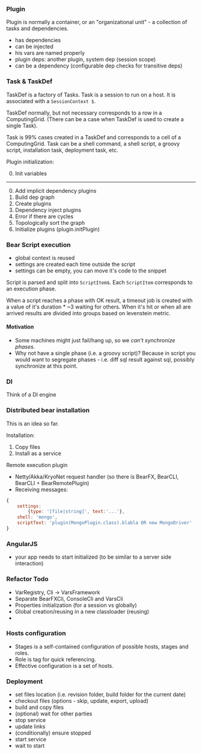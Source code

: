 ### Plugin

Plugin is normally a container, or an "organizational unit" - a collection of tasks and dependencies.

- has dependencies
- can be injected
- his vars are named properly
- plugin deps: another plugin, system dep (session scope)
- can be a dependency (configurable dep checks for transitive deps)

### Task & TaskDef

TaskDef is a factory of Tasks. Task is a session to run on a host. It is associated with a `SessionContext $`.

TaskDef normally, but not necessary corresponds to a row in a ComputingGrid. (There can be a case when TaskDef is used to create a single Task).

Task is 99% cases created in a TaskDef and corresponds to a cell of a ComputingGrid. Task can be a shell command, a shell script, a groovy script, installation task, deployment task, etc.

Plugin initialization:

0. Init variables

---

0. Add implicit dependency plugins
1. Build dep graph
2. Create plugins
3. Dependency inject plugins
2. Error if there are cycles
5. Topologically sort the graph
6. Initialize plugins (plugin.initPlugin)

### Bear Script execution

- global context is reused
- settings are created each time outside the script
- settings can be empty, you can move it's code to the snippet

Script is parsed and split into `ScriptItem`s. Each `ScriptItem` corresponds to an execution phase.

When a script reaches a phase with OK result, a timeout job is created with a value of it's duration * ~3 waiting for others. When it's hit or when all are arrived results are divided into groups based on levenstein metric.

#### Motivation

* Some machines might just fail/hang up, so we *can't synchronize phases*.
* Why not have a single phase (i.e. a groovy script)? Because in script you would want to segregate phases - i.e. diff sql result against sql, possibly synchronize at this point.

### DI

Think of a DI engine

### Distributed bear installation

This is an idea so far.

Installation:

1. Copy files
2. Install as a service

Remote execution plugin

- Netty/Akka/KryoNet request handler (so there is BearFX, BearCLI, BearCLI + BearRemotePlugin)
- Receiving messages:
```javascript
{
    settings:
        {type: '[file|string]', text:'...'},
    shell: 'mongo',
    scriptText: 'plugin(MongoPlugin.class).blabla OR new MongoDriver'
}
```

### AngularJS

- your app needs to start initialized (to be similar to a server side interaction)

### Refactor Todo

- VarRegistry, Cli -> VarsFramework
- Separate BearFXCli, ConsoleCli and VarsCli
- Properties initialization (for a session vs globally)
- Global creation/reusing in a new classloader (reusing)
-

### Hosts configuration

- Stages is a self-contained configuration of possible hosts, stages and roles.
- Role is tag for quick referencing.
- Effective configuration is a set of hosts.

### Deployment

- set files location (i.e. revision folder, build folder for the current date)
- checkout files (options - skip, update, export, upload)
- build and copy files
- (optional) wait for other parties
- stop service
- update links
- (conditionally) ensure stopped
- start service
- wait to start